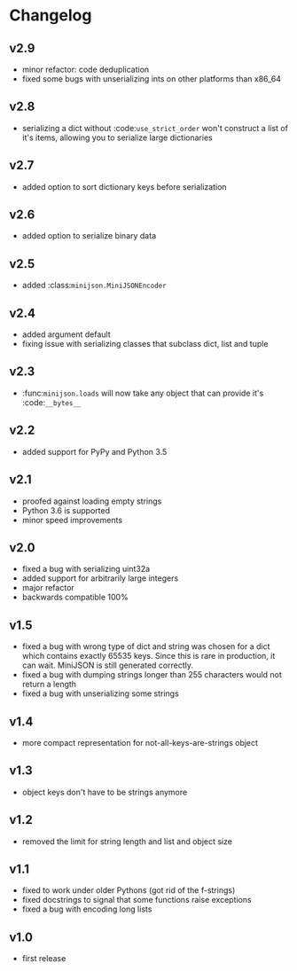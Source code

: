 Changelog
=========

v2.9
----

* minor refactor: code deduplication
* fixed some bugs with unserializing ints on other platforms than x86_64

v2.8
----

* serializing a dict without :code:`use_strict_order` won't construct a list of it's items,
    allowing you to serialize large dictionaries

v2.7
----

* added option to sort dictionary keys before serialization

v2.6
----

* added option to serialize binary data

v2.5
----

* added :class:`minijson.MiniJSONEncoder`

v2.4
----

* added argument default
* fixing issue with serializing classes that subclass dict, list and tuple

v2.3
----

* :func:`minijson.loads` will now take any object that can provide it's :code:`__bytes__`

v2.2
----

* added support for PyPy and Python 3.5

v2.1
----

* proofed against loading empty strings
* Python 3.6 is supported
* minor speed improvements

v2.0
----

* fixed a bug with serializing uint32a
* added support for arbitrarily large integers
* major refactor
* backwards compatible 100%

v1.5
----

* fixed a bug with wrong type of dict and string was chosen
    for a dict which contains exactly 65535 keys.
    Since this is rare in production, it can wait.
    MiniJSON is still generated correctly.
* fixed a bug with dumping strings longer than 255 characters
    would not return a length
* fixed a bug with unserializing some strings

v1.4
----

* more compact representation for not-all-keys-are-strings object

v1.3
----

* object keys don't have to be strings anymore

v1.2
----

* removed the limit for string length and list and object size

v1.1
----

* fixed to work under older Pythons (got rid of the f-strings)
* fixed docstrings to signal that some functions raise exceptions
* fixed a bug with encoding long lists

v1.0
----

* first release

